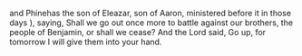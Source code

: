 and Phinehas the son of Eleazar, son of Aaron, ministered before it in those days ), saying, Shall we go out once more to battle against our brothers, the people of Benjamin, or shall we cease? And the Lord said, Go up, for tomorrow I will give them into your hand.
